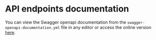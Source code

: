 # API endpoints documentation

You can view the Swagger openapi documentation from the `swagger-openapi-documentation.yml` file in any editor or access the online version [here](https://app.swaggerhub.com/apis/PedroChaparro/Buenavida/1.0).
